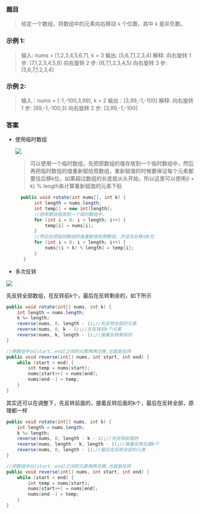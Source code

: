 ### 题目

> 给定一个数组，将数组中的元素向右移动 `k` 个位置，其中 `k` 是非负数。

### 示例 1:

> 输入: nums = [1,2,3,4,5,6,7], k = 3
> 输出: [5,6,7,1,2,3,4]
> 解释:
> 向右旋转 1 步: [7,1,2,3,4,5,6]
> 向右旋转 2 步: [6,7,1,2,3,4,5]
> 向右旋转 3 步: [5,6,7,1,2,3,4]

### 示例 2:

> 输入：nums = [-1,-100,3,99], k = 2
> 输出：[3,99,-1,-100]
> 解释: 
> 向右旋转 1 步: [99,-1,-100,3]
> 向右旋转 2 步: [3,99,-1,-100]

### 答案

- 使用临时数组

  ![](https://gitee.com/laoyouji1018/images/raw/master/img/20210725230945.png)

  > 可以使用一个临时数组，先把原数组的值存放到一个临时数组中，然后再把临时数组的值重新赋给原数组，重新赋值的时候要保证每个元素都要往后移k位，如果超过数组的长度就从头开始，所以这里可以使用(i + k) % length来计算重新赋值的元素下标

  ```java
    public void rotate(int nums[], int k) {
         int length = nums.length;
         int temp[] = new int[length];
         //把原数组值放到一个临时数组中，
         for (int i = 0; i < length; i++) {
             temp[i] = nums[i];
         }
         //然后在把临时数组的值重新放到原数组，并且往右移动k位
         for (int i = 0; i < length; i++) {
             nums[(i + k) % length] = temp[i];
         }
     }
  ```

- 多次反转

![](https://gitee.com/laoyouji1018/images/raw/master/img/20210725231004.png)

先反转全部数组，在反转前k个，最后在反转剩余的，如下所示


```java
public void rotate(int[] nums, int k) {
    int length = nums.length;
    k %= length;
    reverse(nums, 0, length - 1);//先反转全部的元素
    reverse(nums, 0, k - 1);//在反转前k个元素
    reverse(nums, k, length - 1);//接着反转剩余的
}

//把数组中从[start，end]之间的元素两两交换,也就是反转
public void reverse(int[] nums, int start, int end) {
    while (start < end) {
        int temp = nums[start];
        nums[start++] = nums[end];
        nums[end--] = temp;
    }
}
```


其实还可以在调整下，先反转前面的，接着反转后面的k个，最后在反转全部，原理都一样


```java
public void rotate(int[] nums, int k) {
    int length = nums.length;
    k %= length;
    reverse(nums, 0, length - k - 1);//先反转前面的
    reverse(nums, length - k, length - 1);//接着反转后面k个
    reverse(nums, 0, length - 1);//最后在反转全部的元素
}

//把数组中从[start，end]之间的元素两两交换,也就是反转
public void reverse(int[] nums, int start, int end) {
    while (start < end) {
        int temp = nums[start];
        nums[start++] = nums[end];
        nums[end--] = temp;
    }
}
```

